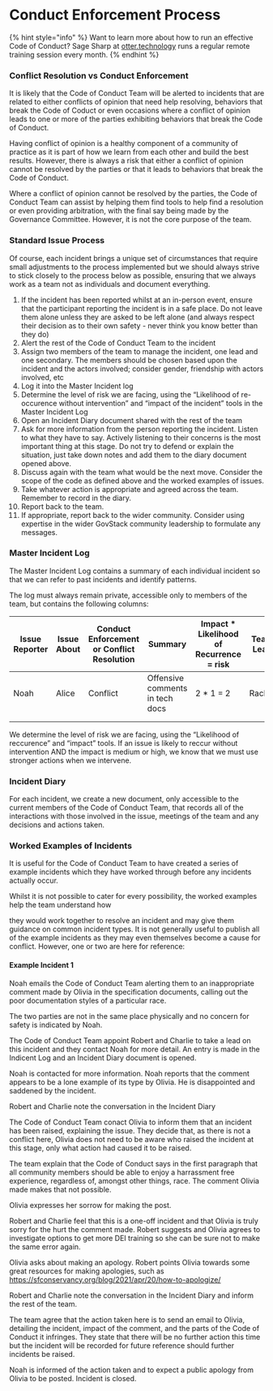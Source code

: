 # Conduct Enforcement Process

{% hint style="info" %}
Want to learn more about how to run an effective Code of Conduct? Sage Sharp at [otter.technology](https://otter.technology) runs a regular remote training session every month.
{% endhint %}

### Conflict Resolution vs Conduct Enforcement

It is likely that the Code of Conduct Team will be alerted to incidents that are related to either conflicts of opinion that need help resolving, behaviors that break the Code of Coduct or even occasions where a conflict of opinion leads to one or more of the parties exhibiting behaviors that break the Code of Conduct.

Having conflict of opinion is a healthy component of a community of practice as it is part of how we learn from each other and build the best results. However, there is always a risk that either a conflict of opinion cannot be resolved by the parties or that it leads to behaviors that break the Code of Conduct.

Where a conflict of opinion cannot be resolved by the parties, the Code of Conduct Team can assist by helping them find tools to help find a resolution or even providing arbitration, with the final say being made by the Governance Committee. However, it is not the core purpose of the team.

### Standard Issue Process

Of course, each incident brings a unique set of circumstances that require small adjustments to the process implemented but we should always strive to stick closely to the process below as possible, ensuring that we always work as a team not as individuals and document everything.

1. If the incident has been reported whilst at an in-person event, ensure that the participant reporting the incident is in a safe place. Do not leave them alone unless they are asked to be left alone (and always respect their decision as to their own safety - never think you know better than they do)
2. Alert the rest of the Code of Conduct Team to the incident
3. Assign two members of the team to manage the incident, one lead and one secondary. The members should be chosen based upon the incident and the actors involved; consider gender, friendship with actors involved, etc
4. Log it into the Master Incident log
5. Determine the level of risk we are facing, using the “Likelihood of re-occurence without intervention” and “impact of the incident” tools in the Master Incident Log
6. Open an Incident Diary document shared with the rest of the team
7. Ask for more information from the person reporting the incident. Listen to what they have to say. Actively listening to their concerns is the most important thing at this stage. Do not try to defend or explain the situation, just take down notes and add them to the diary document opened above.
8. Discuss again with the team what would be the next move. Consider the scope of the code as defined above and the worked examples of issues.
9. Take whatever action is appropriate and agreed across the team. Remember to record in the diary.
10. Report back to the team.
11. If appropriate, report back to the wider community. Consider using expertise in the wider GovStack community leadership to formulate any messages.

### Master Incident Log

The Master Incident Log contains a summary of each individual incident so that we can refer to past incidents and identify patterns.

The log must always remain private, accessible only to members of the team, but contains the following columns:

| Issue Reporter | Issue About | Conduct Enforcement or Conflict Resolution | Summary                         | Impact \* Likelihood of Recurrence = risk | Team Lead | Diary Link |
| -------------- | ----------- | ------------------------------------------ | ------------------------------- | ----------------------------------------- | --------- | ---------- |
| Noah           | Alice       | Conflict                                   | Offensive comments in tech docs | 2 \* 1 = 2                                | Rachel    | xxxx.yyy   |
|                |             |                                            |                                 |                                           |           |            |
|                |             |                                            |                                 |                                           |           |            |

We determine the level of risk we are facing, using the “Likelihood of reccurence” and “impact” tools. If an issue is likely to reccur without intervention AND the impact is medium or high, we know that we must use stronger actions when we intervene.

### Incident Diary

For each incident, we create a new document, only accessible to the current members of the Code of Conduct Team, that records all of the interactions with those involved in the issue, meetings of the team and any decisions and actions taken.

### Worked Examples of Incidents

It is useful for the Code of Conduct Team to have created a series of example incidents which they have worked through before any incidents actually occur.

Whilst it is not possible to cater for every possibility, the worked examples help the team understand how

they would work together to resolve an incident and may give them guidance on common incident types. It is not generally useful to publish all of the example incidents as they may even themselves become a cause for conflict. However, one or two are here for reference:

#### Example Incident 1

Noah emails the Code of Conduct Team alerting them to an inappropriate comment made by Olivia in the specification documents, calling out the poor documentation styles of a particular race.

The two parties are not in the same place physically and no concern for safety is indicated by Noah.

The Code of Conduct Team appoint Robert and Charlie to take a lead on this incident and they contact Noah for more detail. An entry is made in the Indicent Log and an Incident Diary document is opened.

Noah is contacted for more information. Noah reports that the comment appears to be a lone example of its type by Olivia. He is disappointed and saddened by the incident.

Robert and Charlie note the conversation in the Incident Diary

The Code of Conduct Team conact Olivia to inform them that an incident has been raised, explaining the issue. They decide that, as there is not a conflict here, Olivia does not need to be aware who raised the incident at this stage, only what action had caused it to be raised.

The team explain that the Code of Conduct says in the first paragraph that all community members should be able to enjoy a harrassment free experience, regardless of, amongst other things, race. The comment Olivia made makes that not possible.

Olivia expresses her sorrow for making the post.

Robert and Charlie feel that this is a one-off incident and that Olivia is truly sorry for the hurt the comment made. Robert suggests and Olivia agrees to investigate options to get more DEI training so she can be sure not to make the same error again.

Olivia asks about making an apology. Robert points Olivia towards some great resources for making apologies, such as https://sfconservancy.org/blog/2021/apr/20/how-to-apologize/

Robert and Charlie note the conversation in the Incident Diary and inform the rest of the team.

The team agree that the action taken here is to send an email to Olivia, detailing the incident, impact of the comment, and the parts of the Code of Conduct it infringes. They state that there will be no further action this time but the incident will be recorded for future reference should further incidents be raised.

Noah is informed of the action taken and to expect a public apology from Olivia to be posted. Incident is closed.
